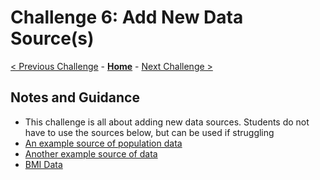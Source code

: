# Challenge 6: Add New Data Source(s)

[< Previous Challenge](./05-data-masking.md) - **[Home](README.md)** - [Next Challenge >](./07-ml.md)


## Notes and Guidance
- This challenge is all about adding new data sources. Students do not have to use the sources below, but can be used if struggling
- [An example source of population data](https://en.wikipedia.org/wiki/List_of_countries_by_population_(United_Nations))
- [Another example source of data](https://www.numbeo.com/health-care/rankings_by_country.jsp)
- [BMI Data](https://en.wikipedia.org/wiki/List_of_countries_by_body_mass_index)